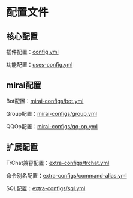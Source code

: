 # 配置文件

## 核心配置

插件配置：[config.yml](config.yml)

功能配置：[uses-config.yml](uses-config.yml)

## mirai配置

Bot配置：[mirai-configs/bot.yml](mirai/bot.yml.md)

Group配置：[mirai-configs/group.yml](mirai/group.yml.md)

QQOp配置：[mirai-configs/qq-op.yml](mirai/qq-op.yml.md)

## 扩展配置

TrChat兼容配置：[extra-configs/trchat.yml](扩展/trchat.yml)

命令别名配置：[extra-configs/command-alias.yml](扩展/command-alias.yml)

SQL配置：[extra-configs/sql.yml](扩展/sql.yml.md)